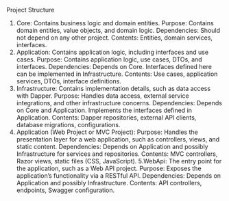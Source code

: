 Project Structure
1. Core: Contains business logic and domain entities.
  Purpose: Contains domain entities, value objects, and domain logic.
  Dependencies: Should not depend on any other project.
  Contents: Entities, domain services, interfaces.
2. Application: Contains application logic, including interfaces and use cases.
  Purpose: Contains application logic, use cases, DTOs, and interfaces.
  Dependencies: Depends on Core. Interfaces defined here can be implemented in Infrastructure.
  Contents: Use cases, application services, DTOs, interface definitions.
3. Infrastructure: Contains implementation details, such as data access with Dapper.
  Purpose: Handles data access, external service integrations, and other infrastructure concerns.
  Dependencies: Depends on Core and Application. Implements the interfaces defined in Application.
  Contents: Dapper repositories, external API clients, database migrations, configurations.
4. Application (Web Project or MVC Project): 
  Purpose: Handles the presentation layer for a web application, such as controllers, views, and static content.
  Dependencies: Depends on Application and possibly Infrastructure for services and repositories.
  Contents: MVC controllers, Razor views, static files (CSS, JavaScript).
5.WebApi: The entry point for the application, such as a Web API project.
  Purpose: Exposes the application’s functionality via a RESTful API.
  Dependencies: Depends on Application and possibly Infrastructure.
  Contents: API controllers, endpoints, Swagger configuration.
